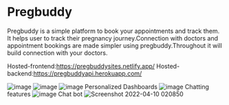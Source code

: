 # Pregbuddy

<p>Pregbuddy is a simple platform to book your appointments and track them. It helps user to track their pregnancy journey.Connection with doctors and appointment bookings are made simpler using pregbuddy.Throughout it will build connection with your doctors. </p>

Hosted-frontend:https://pregbuddysites.netlify.app/
Hosted-backend:https://pregbuddyapi.herokuapp.com/

![image](https://user-images.githubusercontent.com/74129295/162590345-ecc733ac-e16f-4aa4-9438-075470b25bd0.png)
![image](https://user-images.githubusercontent.com/74129295/162590382-cf130825-d14c-416b-bcbe-3a2c256ed2a4.png)
![image](https://user-images.githubusercontent.com/74129295/162590371-ea28ec6c-da76-425d-9968-f6bb4805eb8c.png)
Personalized Dashboards
![image](https://user-images.githubusercontent.com/74129295/162590421-08ad2614-5e51-47d0-a5c3-f917c2134ffb.png)
Chatting features
![image](https://user-images.githubusercontent.com/74129295/162590434-e796701a-4260-4b68-9b1a-bc3f8410248b.png)
Chat bot
![Screenshot 2022-04-10 020850](https://user-images.githubusercontent.com/74129295/162591951-e9ddaf5f-b047-4dc4-8d07-894c0c22c822.png)


